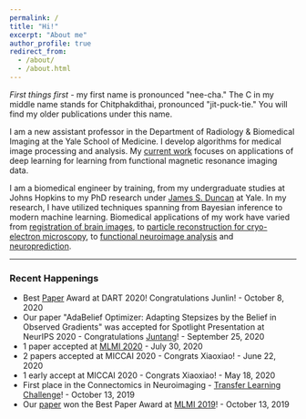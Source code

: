 ```yaml
---
permalink: /
title: "Hi!"
excerpt: "About me"
author_profile: true
redirect_from: 
  - /about/
  - /about.html
---
```


*First things first* - my first name is pronounced "nee-cha." The C in my middle name stands for Chitphakdithai, pronounced "jit-puck-tie." You will find my older publications under this name.

I am a new assistant professor in the Department of Radiology & Biomedical Imaging at the Yale School of Medicine. I develop algorithms for medical image processing and analysis. My [current work](https://hellonicha.github.io/projects/) focuses on applications of deep learning for learning from functional magnetic resonance imaging data.

I am a biomedical engineer by training, from my undergraduate studies at Johns Hopkins to my PhD research under [James S. Duncan](https://medicine.yale.edu/diagnosticradiology/people/james_duncan-1.profile) at Yale. In my research, I have utilized techniques spanning from Bayesian inference to modern machine learning. Biomedical applications of my work have varied from [registration of brain images](https://link.springer.com/content/pdf/10.1007/978-3-642-15705-9_45.pdf), to [particle reconstruction for cryo-electron microscopy](https://www.sciencedirect.com/science/article/pii/S1047847715000714), to [functional neuroimage analysis](https://link.springer.com/content/pdf/10.1007%2F978-3-319-67389-9_42.pdf) and [neuroprediction](https://link.springer.com/content/pdf/10.1007%2F978-3-030-00931-1_38.pdf).

------

### Recent Happenings
- Best [Paper](https://link.springer.com/chapter/10.1007/978-3-030-60548-3_6) Award at DART 2020! Congratulations Junlin! - October 8, 2020
- Our paper "AdaBelief Optimizer: Adapting Stepsizes by the Belief in Observed Gradients" was accepted for Spotlight Presentation at NeurIPS 2020 - Congratulations [Juntang](https://juntang-zhuang.github.io/)! - September 25, 2020
- 1 paper accepted at [MLMI 2020](https://mlmi2020.web.unc.edu/) - July 30, 2020
- 2 papers accepted at MICCAI 2020 - Congrats Xiaoxiao! - June 22, 2020
- 1 early accept at MICCAI 2020 - Congrats Xiaoxiao! - May 18, 2020
- First place in the Connectomics in Neuroimaging - [Transfer Learning Challenge](http://www.brainconnectivity.net/challenge.html)! - October 13, 2019
- Our [paper](https://link.springer.com/chapter/10.1007/978-3-030-32692-0_44) won the Best Paper Award at [MLMI 2019](http://mlmi2019.web.unc.edu/)! - October 13, 2019
